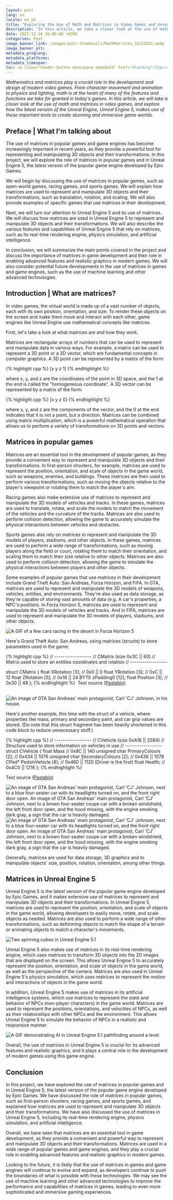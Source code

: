 ```yaml
---
layout: post
lang: en
locale: en_US
title: "Exploring the Use of Math and Matrices in Video Games and Unreal Engine 5"
description: "In this article, we take a closer look at the use of math and matrices in video games, and explore how the latest version of the Unreal Engine makes use of them."
date: 2022-12-16 16:06:00 +0200
categories: Post
image_banner_link: /images/post-thumbnails/MathMatrices_16122022.webp
image_banner_alt: 
metadata_proglang:
metadata_platforms:
metadata_timespan:
toc: <a class="header-button monospace semibold" href="#landing">Top</a><br><a class="header-button monospace semibold" href="#preface--what-im-talking-about">Preface | What I'm talking about</a><br><a class="header-button monospace semibold" href="#introduction--what-are-matrices">Introduction | What are matrices?</a><br><a class="header-button monospace semibold" href="#matrices-in-popular-games">Matrices in popular games</a><br><a class="header-button monospace semibold" href="#matrices-in-unreal-engine-5">Matrices in Unreal Engine 5</a><br><a class="header-button monospace semibold" href="#conclusion">Conclusion</a><br>
---
```


*Mathematics and matrices play a crucial role in the development and design of modern video games. From character movement and animation to physics and lighting, math is at the heart of many of the features and functions we take for granted in today's games. In this article, we will take a closer look at the use of math and matrices in video games, and explore how the latest version of the Unreal Engine, Unreal Engine 5, makes use of these important tools to create stunning and immersive game worlds.*

## Preface | What I'm talking about

The use of matrices in popular games and game engines has become increasingly important in recent years, as they provide a powerful tool for representing and manipulating 3D objects and their transformations. In this project, we will explore the role of matrices in popular games and in Unreal Engine 5, the latest version of the popular game engine developed by Epic Games.

We will begin by discussing the use of matrices in popular games, such as open-world games, racing games, and sports games. We will explain how matrices are used to represent and manipulate 3D objects and their transformations, such as translation, rotation, and scaling. We will also provide examples of specific games that use matrices in their development.

Next, we will turn our attention to Unreal Engine 5 and its use of matrices. We will discuss how matrices are used in Unreal Engine 5 to represent and manipulate 3D objects and their transformations. We will also describe the various features and capabilities of Unreal Engine 5 that rely on matrices, such as its real-time rendering engine, physics simulation, and artificial intelligence.

In conclusion, we will summarize the main points covered in the project and discuss the importance of matrices in game development and their role in enabling advanced features and realistic graphics in modern games. We will also consider potential future developments in the use of matrices in games and game engines, such as the use of machine learning and other advanced technologies.

## Introduction | What are matrices?

In video games, the virtual world is made up of a vast number of objects, each with its own position, orientation, and size. To render these objects on the screen and make them move and interact with each other, game engines like Unreal Engine use mathematical concepts like matrices.

First, let's take a look at what matrices are and how they work.

Matrices are rectangular arrays of numbers that can be used to represent and manipulate data in various ways. For example, a matrix can be used to represent a 3D point or a 3D vector, which are fundamental concepts in computer graphics. A 3D point can be represented by a matrix of the form:

{% highlight cpp %}
[x y z 1]
{% endhighlight %}

where x, y, and z are the coordinates of the point in 3D space, and the 1 at the end is called the "homogeneous coordinate". A 3D vector can be represented by a matrix of the form:

{% highlight cpp %}
[x y z 0]
{% endhighlight %}

where x, y, and z are the components of the vector, and the 0 at the end indicates that it is not a point, but a direction. Matrices can be combined using matrix multiplication, which is a powerful mathematical operation that allows us to perform a variety of transformations on 3D points and vectors.

## Matrices in popular games

Matrices are an essential tool in the development of popular games, as they provide a convenient way to represent and manipulate 3D objects and their transformations. In first-person shooters, for example, matrices are used to represent the position, orientation, and scale of objects in the game world, such as weapons, enemies, and buildings. These matrices are then used to perform various transformations, such as moving the objects relative to the player's viewpoint or rotating them to match the player's aim.

Racing games also make extensive use of matrices to represent and manipulate the 3D models of vehicles and tracks. In these games, matrices are used to translate, rotate, and scale the models to match the movement of the vehicles and the curvature of the tracks. Matrices are also used to perform collision detection, allowing the game to accurately simulate the physical interactions between vehicles and obstacles.

Sports games also rely on matrices to represent and manipulate the 3D models of players, stadiums, and other objects. In these games, matrices are used to perform a wide range of transformations, such as moving players along the field or court, rotating them to match their orientation, and scaling them to match their size relative to other objects. Matrices are also used to perform collision detection, allowing the game to simulate the physical interactions between players and other objects.

Some examples of popular games that use matrices in their development include Grand Theft Auto: San Andreas, Forza Horizon, and FIFA. In GTA, matrices are used to represent and manipulate the 3D models of weapons, vehicles, entities, and environments. They're also used as data storage, as they're capable of storing vast amounts of data (e.g. A car's properties, a NPC's position). In Forza Horizon 5, matrices are used to represent and manipulate the 3D models of vehicles and tracks. And in FIFA, matrices are used to represent and manipulate the 3D models of players, stadiums, and other objects.

![A GIF of a few cars racing in the desert in Forza Horizon 5](https://i.ibb.co/hfVPHKv/giphy.gif "A GIF of a few cars racing in the desert in Forza Horizon 5")

Here's Grand Theft Auto: San Andreas, using matrices (structs) to store parameters used in the game:

{% highlight cpp %}
// ------------------
// CMatrix (size 0x3C || 60)
// Matrix used to store an entities coordinates and rotation
// ------------------

struct CMatrix
{
	float	XRotation	[3];	// 0x0 || 0
	float	YRotation	[3];	// 0xC || 12
	float	ZRotation	[3];	// 0x18 || 24
	BYTE	zPadding0	[12];
	float	Position	[3];	// 0x30 || 48
};
{% endhighlight %}
‎
Text source ([Pastebin](https://pastebin.com/f5ed36b9))

‎
![An image of GTA San Andreas' main protagonist, Carl 'CJ' Johnson, in his house.](https://i.ibb.co/jLdL4kt/Grand-Theft-Auto-San-Andreas-SLUS-20946-20221213185357.png "An image of GTA San Andreas' main protagonist, Carl 'CJ' Johnson, in his house.")

Here's another example, this time with the struct of a vehicle, where properties like mass, primary and secondary paint, and car grip values are stored. (Do note that this struct fragment has been heavily shortened in this code block to reduce unnecessary stuff.)

{% highlight cpp %}
// ------------------
// CVehicle (size 0xA18 || 2584)
// Structure used to store information on vehicles in use
// ------------------
‎
struct CVehicle
{
	float	Mass		// 0x8C || 140
	unsigned char	PrimaryColours	[2];	// 0x434 || 1076
	unsigned char	SecondaryColours	[2];	// 0x436 || 1078
	CPed*	PedsInVehicle	[8];	// 0x460 || 1120 (Driver is the first)
	float	Health;			// 0x4C0 || 1216
};
{% endhighlight %}

Text source ([Pastebin](https://pastebin.com/f5ed36b9))

![An image of GTA San Andreas' main protagonist, Carl 'CJ' Johnson, next to a blue four-seater car with its headlights turned on, and the front right door open. An image of GTA San Andreas' main protagonist, Carl 'CJ' Johnson, next to a brown four-seater coupe car with a broken windshield, the left front door open, and the hood missing, with the engine smoking dark gray, a sign that the car is heavily damaged.](https://i.ibb.co/XkwKtLL/Grand-Theft-Auto-San-Andreas-SLUS-20946-20221215194552.jpg "An image of GTA San Andreas' main protagonist, Carl 'CJ' Johnson, next to a blue four-seater car with its headlights turned on, and the front right door open. An image of GTA San Andreas' main protagonist, Carl 'CJ' Johnson, next to a brown four-seater coupe car with a broken windshield, the left front door open, and the hood missing, with the engine smoking dark gray, a sign that the car is heavily damaged.")
‎
![An image of GTA San Andreas' main protagonist, Carl 'CJ' Johnson, next to a blue four-seater car with its headlights turned on, and the front right door open. An image of GTA San Andreas' main protagonist, Carl 'CJ' Johnson, next to a brown four-seater coupe car with a broken windshield, the left front door open, and the hood missing, with the engine smoking dark gray, a sign that the car is heavily damaged.](https://i.ibb.co/hF6hkcw/Grand-Theft-Auto-San-Andreas-SLUS-20946-20221215194922.jpg "An image of GTA San Andreas' main protagonist, Carl 'CJ' Johnson, next to a blue four-seater car with its headlights turned on, and the front right door open. An image of GTA San Andreas' main protagonist, Carl 'CJ' Johnson, next to a brown four-seater coupe car with a broken windshield, the left front door open, and the hood missing, with the engine smoking dark gray, a sign that the car is heavily damaged.")

Generally, matrices are used for data storage, 3D graphics and to manipulate objects' size, position, rotation, orientation, among other things.

## Matrices in Unreal Engine 5

Unreal Engine 5 is the latest version of the popular game engine developed by Epic Games, and it makes extensive use of matrices to represent and manipulate 3D objects and their transformations. In Unreal Engine 5, matrices are used to represent the position, orientation, and scale of objects in the game world, allowing developers to easily move, rotate, and scale objects as needed. Matrices are also used to perform a wide range of other transformations, such as deforming objects to match the shape of a terrain or animating objects to match a character's movements.

![Two spinning cubes in Unreal Engine 5.1](https://i.ibb.co/B2XyZjf/Cubes.gif "Two spinning cubes in Unreal Engine 5.1")

Unreal Engine 5 also makes use of matrices in its real-time rendering engine, which uses matrices to transform 3D objects into the 2D images that are displayed on the screen. This allows Unreal Engine 5 to accurately represent the position, orientation, and scale of objects in the game world, as well as the perspective of the camera. Matrices are also used in Unreal Engine 5's physics simulation, which uses matrices to represent the motion and interactions of objects in the game world.

In addition, Unreal Engine 5 makes use of matrices in its artificial intelligence systems, which use matrices to represent the state and behavior of NPCs (non-player characters) in the game world. Matrices are used to represent the positions, orientations, and velocities of NPCs, as well as their relationships with other NPCs and the environment. This allows Unreal Engine 5 to simulate the behavior of NPCs in a realistic and responsive manner.

![A GIF demonstrating AI in Unreal Engine 5.1 pathfinding around a level](https://i.ibb.co/ZxsBnXc/UE5-AI.gif "A GIF demonstrating AI in Unreal Engine 5.1 pathfinding around a level")

Overall, the use of matrices in Unreal Engine 5 is crucial for its advanced features and realistic graphics, and it plays a central role in the development of modern games using this game engine.

## Conclusion

In this project, we have explored the use of matrices in popular games and in Unreal Engine 5, the latest version of the popular game engine developed by Epic Games. We have discussed the role of matrices in popular games, such as first-person shooters, racing games, and sports games, and explained how matrices are used to represent and manipulate 3D objects and their transformations. We have also discussed the use of matrices in Unreal Engine 5, including its real-time rendering engine, physics simulation, and artificial intelligence.

Overall, we have seen that matrices are an essential tool in game development, as they provide a convenient and powerful way to represent and manipulate 3D objects and their transformations. Matrices are used in a wide range of popular games and game engines, and they play a crucial role in enabling advanced features and realistic graphics in modern games.

Looking to the future, it is likely that the use of matrices in games and game engines will continue to evolve and expand, as developers continue to push the boundaries of what is possible with these technologies. We may see the use of machine learning and other advanced technologies to improve the performance and capabilities of matrices in games, leading to even more sophisticated and immersive gaming experiences.
